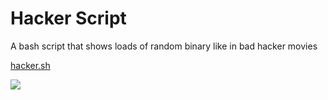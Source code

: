 # Hacker Script
A bash script that shows loads of random binary like in bad hacker movies

[hacker.sh](https://github.com/ChaoticPumpkin/-Hacker-Script/blob/master/hacker.sh)

![](https://cdn.discordapp.com/attachments/688839580035580033/745746435420455053/ezgif-6-f51531a00ab3.gif)